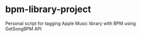 # bpm-library-project
Personal script for tagging Apple Music library with BPM using GetSongBPM API
